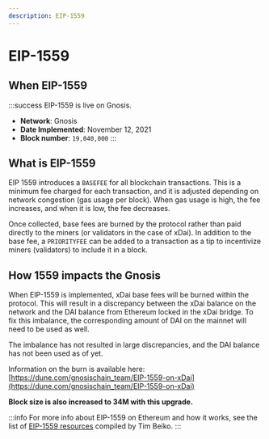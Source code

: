 ```yaml
---
description: EIP-1559
---
```


# EIP-1559

## When EIP-1559

:::success EIP-1559 is live on Gnosis.

* **Network**: Gnosis
* **Date Implemented**: November 12, 2021
* **Block number**: `19,040,000`
:::

## What is EIP-1559

EIP 1559 introduces a `BASEFEE` for all blockchain transactions. This is a minimum fee charged for each transaction, and it is adjusted depending on network congestion (gas usage per block). When gas usage is high, the fee increases, and when it is low, the fee decreases.

Once collected, base fees are burned by the protocol rather than paid directly to the miners (or validators in the case of xDai). In addition to the base fee, a `PRIORITYFEE` can be added to a transaction as a tip to incentivize miners (validators) to include it in a block.

## How 1559 impacts the Gnosis

When EIP-1559 is implemented, xDai base fees will be burned within the protocol. This will result in a discrepancy between the xDai balance on the network and the DAI balance from Ethereum locked in the xDai bridge. To fix this imbalance, the corresponding amount of DAI on the mainnet will need to be used as well.

The imbalance has not resulted in large discrepancies, and the DAI balance has not been used as of yet.

Information on the burn is available here: [https://dune.com/gnosischain_team/EIP-1559-on-xDai](https://dune.com/gnosischain_team/EIP-1559-on-xDai)

**Block size is also increased to 34M with this upgrade.**

:::info
For more info about EIP-1559 on Ethereum and how it works, see the list of [EIP-1559 resources](https://hackmd.io/@timbeiko/1559-resources) compiled by Tim Beiko.
:::
